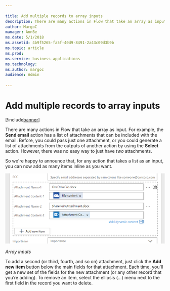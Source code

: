 ```yaml
---

title: Add multiple records to array inputs
description: There are many actions in Flow that take an array as input.
author: MargoC
manager: AnnBe
ms.date: 5/1/2018
ms.assetid: 4b9f5265-fa5f-40d9-8491-2a43c09d3b9b
ms.topic: article
ms.prod: 
ms.service: business-applications
ms.technology: 
ms.author: margoc
audience: Admin

---
```

#  Add multiple records to array inputs




[!include[banner](../../../includes/banner.md)]

There are many actions in Flow that take an array as input. For example, the
**Send email** action has a list of attachments that can be included with the
email. Before, you could pass just one attachment, or you could generate a list
of attachments from the outputs of another action by using the **Select**
action. However, there was no easy way to just have *two* attachments.

So we're happy to announce that, for any action that takes a list as an input,
you can now add as many items inline as you want.

![Adding multiple attachments](media/add-multiple-records-to-array-inputs-1.png "Adding multiple attachments")
<!-- Picture 5 -->


*Array inputs*

To add a second (or third, fourth, and so on) attachment, just click the **Add
new item** button below the main fields for that attachment. Each time, you'll
get a new set of the fields for the new attachment (or any other record that
you’re adding). To remove an item, select the ellipsis (...) menu next to the
first field in the record you want to delete.
